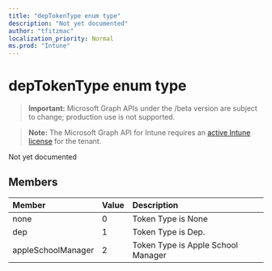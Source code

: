 ```yaml
---
title: "depTokenType enum type"
description: "Not yet documented"
author: "tfitzmac"
localization_priority: Normal
ms.prod: "Intune"
---
```


# depTokenType enum type

> **Important:** Microsoft Graph APIs under the /beta version are subject to change; production use is not supported.

> **Note:** The Microsoft Graph API for Intune requires an [active Intune license](https://go.microsoft.com/fwlink/?linkid=839381) for the tenant.

Not yet documented

## Members
|Member|Value|Description|
|:---|:---|:---|
|none|0|Token Type is None|
|dep|1|Token Type is Dep.|
|appleSchoolManager|2|Token Type is Apple School Manager|





